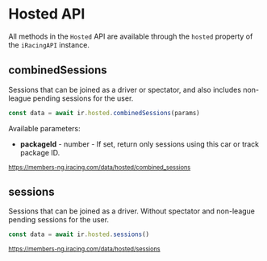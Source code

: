 # Hosted API

All methods in the `Hosted` API are available through the `hosted` property of the `iRacingAPI` instance.

## combinedSessions

Sessions that can be joined as a driver or spectator, and also includes non-league pending sessions for the user.

```ts
const data = await ir.hosted.combinedSessions(params)
```

Available parameters:

- **packageId** - number - If set, return only sessions using this car or track package ID.

<sub>https://members-ng.iracing.com/data/hosted/combined_sessions</sub>

## sessions

Sessions that can be joined as a driver.
Without spectator and non-league pending sessions for the user.

```ts
const data = await ir.hosted.sessions()
```

<sub>https://members-ng.iracing.com/data/hosted/sessions</sub>
